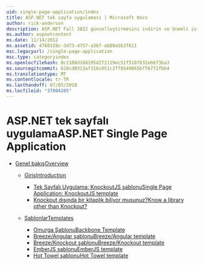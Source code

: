 ```yaml
---
uid: single-page-application/index
title: ASP.NET tek sayfa uygulaması | Microsoft Docs
author: rick-anderson
description: ASP.NET Fall 2012 güncelleştirmesini indirin ve önemli istemci tarafı etkileşimler JavaScrip kullanarak uygulamaları oluşturmaya yönelik daha iyi bir uçtan uca deneyim sahibi...
ms.author: aspnetcontent
ms.date: 11/14/2012
ms.assetid: 4760328c-3d73-4757-a36f-ab80a5b3f611
msc.legacyurl: /single-page-application
msc.type: categoryindex
ms.openlocfilehash: 0c2108d168195d272119ec51f518f632eb673ba3
ms.sourcegitcommit: b28cd0313af316c051c2ff8549865bff67f2fbb4
ms.translationtype: MT
ms.contentlocale: tr-TR
ms.lasthandoff: 07/05/2018
ms.locfileid: "37804205"
---
```

<a name="aspnet-single-page-application"></a><span data-ttu-id="83548-103">ASP.NET tek sayfalı uygulama</span><span class="sxs-lookup"><span data-stu-id="83548-103">ASP.NET Single Page Application</span></span>
====================
- [<span data-ttu-id="83548-104">Genel bakış</span><span class="sxs-lookup"><span data-stu-id="83548-104">Overview</span></span>](overview/index.md)

    - [<span data-ttu-id="83548-105">Giriş</span><span class="sxs-lookup"><span data-stu-id="83548-105">Introduction</span></span>](overview/introduction/index.md)

        - [<span data-ttu-id="83548-106">Tek Sayfalı Uygulama: KnockoutJS şablonu</span><span class="sxs-lookup"><span data-stu-id="83548-106">Single Page Application: KnockoutJS template</span></span>](overview/introduction/knockoutjs-template.md)
        - [<span data-ttu-id="83548-107">Knockout dışında bir kitaplık biliyor musunuz?</span><span class="sxs-lookup"><span data-stu-id="83548-107">Know a library other than Knockout?</span></span>](overview/introduction/other-libraries.md)
    - [<span data-ttu-id="83548-108">Şablonlar</span><span class="sxs-lookup"><span data-stu-id="83548-108">Templates</span></span>](overview/templates/index.md)

        - [<span data-ttu-id="83548-109">Omurga Şablonu</span><span class="sxs-lookup"><span data-stu-id="83548-109">Backbone Template</span></span>](overview/templates/backbonejs-template.md)
        - [<span data-ttu-id="83548-110">Breeze/Angular şablonu</span><span class="sxs-lookup"><span data-stu-id="83548-110">Breeze/Angular template</span></span>](overview/templates/breezeangular-template.md)
        - [<span data-ttu-id="83548-111">Breeze/Knockout şablonu</span><span class="sxs-lookup"><span data-stu-id="83548-111">Breeze/Knockout template</span></span>](overview/templates/breezeknockout-template.md)
        - [<span data-ttu-id="83548-112">EmberJS şablonu</span><span class="sxs-lookup"><span data-stu-id="83548-112">EmberJS template</span></span>](overview/templates/emberjs-template.md)
        - [<span data-ttu-id="83548-113">Hot Towel şablonu</span><span class="sxs-lookup"><span data-stu-id="83548-113">Hot Towel template</span></span>](overview/templates/hottowel-template.md)

